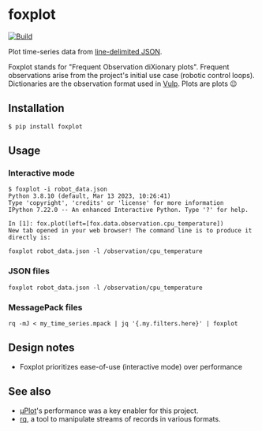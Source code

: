 # foxplot

[![Build](https://img.shields.io/github/actions/workflow/status/stephane-caron/foxplot/CI.yml?branch=main)](https://github.com/stephane-caron/foxplot/actions)

Plot time-series data from [line-delimited JSON](https://en.wikipedia.org/wiki/JSON_streaming#Line-delimited_JSON).

Foxplot stands for "Frequent Observation diXionary plots". Frequent observations arise from the project's initial use case (robotic control loops). Dictionaries are the observation format used in [Vulp](https://github.com/tasts-robots/vulp). Plots are plots :wink:

## Installation

```console
$ pip install foxplot
```

## Usage

### Interactive mode

```console
$ foxplot -i robot_data.json
Python 3.8.10 (default, Mar 13 2023, 10:26:41)
Type 'copyright', 'credits' or 'license' for more information
IPython 7.22.0 -- An enhanced Interactive Python. Type '?' for help.

In [1]: fox.plot(left=[fox.data.observation.cpu_temperature])
New tab opened in your web browser! The command line is to produce it directly is:

foxplot robot_data.json -l /observation/cpu_temperature
```

### JSON files

```console
foxplot robot_data.json -l /observation/cpu_temperature
```

### MessagePack files

```console
rq -mJ < my_time_series.mpack | jq '{.my.filters.here}' | foxplot
```

## Design notes

* Foxplot prioritizes ease-of-use (interactive mode) over performance

## See also

* [µPlot](https://github.com/leeoniya/uPlot)'s performance was a key enabler for this project.
* [rq](https://github.com/dflemstr/rq/), a tool to manipulate streams of records in various formats.
